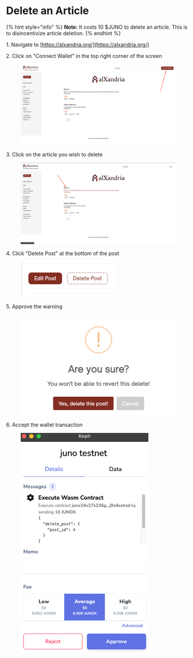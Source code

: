 # Delete an Article

{% hint style="info" %}
**Note:** It costs 10 $JUNO to delete an article. This is to disincentivize article deletion.
{% endhint %}

&#x20;1\.   Navigate to [https://alxandria.org/](https://alxandria.org/)

&#x20; 2\.   Click on "Connect Wallet" in the top right corner of the screen

<figure><img src="../.gitbook/assets/Screen Shot 2022-12-29 at 10.05.56 AM.png" alt=""><figcaption></figcaption></figure>

&#x20; 3\.   Click on the article you wish to delete

<figure><img src="../.gitbook/assets/Screen Shot 2022-12-29 at 10.17.05 AM.png" alt=""><figcaption></figcaption></figure>

&#x20; 4\.   Click "Delete Post" at the bottom of the post

<figure><img src="../.gitbook/assets/Screen Shot 2022-12-29 at 10.26.11 AM.png" alt=""><figcaption></figcaption></figure>

&#x20; 5\.   Approve the warning

<figure><img src="../.gitbook/assets/Screen Shot 2022-12-29 at 10.26.50 AM.png" alt=""><figcaption></figcaption></figure>

&#x20; 6\.   Accept the wallet transaction

<figure><img src="../.gitbook/assets/Screen Shot 2022-12-29 at 10.27.26 AM.png" alt=""><figcaption></figcaption></figure>
